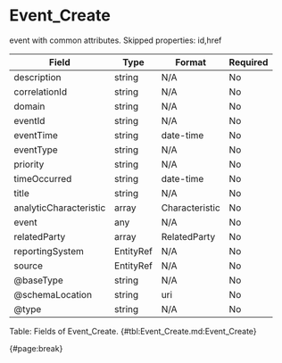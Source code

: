 <!--
    ATTENTION: This file was generated via gradle!
               Do NOT manually edit this file! Any such changes will be overwritten!
-->

# Event_Create

event with common attributes.
Skipped properties: id,href

| Field | Type | Format | Required |
| ------- | ------- | ------- | --- |
| description | string | N/A | No |
| correlationId | string | N/A | No |
| domain | string | N/A | No |
| eventId | string | N/A | No |
| eventTime | string | date-time | No |
| eventType | string | N/A | No |
| priority | string | N/A | No |
| timeOccurred | string | date-time | No |
| title | string | N/A | No |
| analyticCharacteristic | array | Characteristic | No |
| event | any | N/A | No |
| relatedParty | array | RelatedParty | No |
| reportingSystem | EntityRef | N/A | No |
| source | EntityRef | N/A | No |
| @baseType | string | N/A | No |
| @schemaLocation | string | uri | No |
| @type | string | N/A | No |

Table: Fields of Event_Create. {#tbl:Event_Create.md:Event_Create}

{#page:break}
